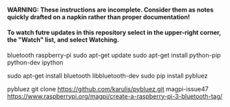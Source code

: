 #### WARNING: These instructions are incomplete. Consider them as notes quickly drafted on a napkin rather than proper documentation!

#### To watch futre updates in this repository select in the upper-right corner, the "Watch" list, and select Watching. 

bluetooth raspberry-pi
sudo apt-get update
sudo apt-get install python-pip python-dev ipython

sudo apt-get install bluetooth libbluetooth-dev
sudo pip install pybluez

pybluez                 git clone https://github.com/karulis/pybluez.git
magpi-issue47           https://www.raspberrypi.org/magpi/create-a-raspberry-pi-3-bluetooth-tag/
